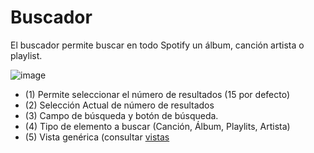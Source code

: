 # Buscador

El buscador permite buscar en todo Spotify un álbum, canción artista o playlist.

![image](https://user-images.githubusercontent.com/10118909/176488214-a2b8b6fb-3c27-431a-8fe6-fce51e9d7259.png)

- (1) Permite seleccionar el número de resultados (15 por defecto)
- (2) Selección Actual de número de resultados
- (3) Campo de búsqueda y botón de búsqueda.
- (4) Tipo de elemento a buscar (Canción, Álbum, Playlits, Artista)
- (5) Vista genérica (consultar [vistas](./views)
